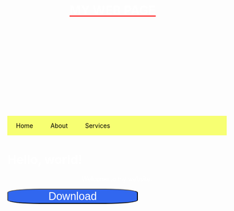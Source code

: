 <html>
<head>  
    <meta charset="UTF-8">
    <meta name="viewport" content="width=device-width, initial-scale=1.0">
    <title> My Web Page</title>
    <link rel="preconnect" href="https://fonts.googleapis.com">
    <link rel="preconnect" href="https://fonts.gstatic.com" crossorigin>
    <link href="https://fonts.googleapis.com/css2?family=Satisfy&display=swap" rel="stylesheet">
    <style>
        button {
                   width: 300;
                   hight: 200;
                   border-radius: 25%;
                   background-color: #3167ef;
                   border-size: square;
                   font-size: 25px;
                   font-family: ulr('https://fonts.googleapis.com/css2?family=Satisfy&display=swap');
            }
    </style>
<style>
  body {
          font-family: Satisfy&display=swap;
          font-size: 40xp;
    }
</style>
    <style>
        .circle-logo {
            ulr: ('picture.ico');
            width: 200px; 
            height: 200px; 
            border-radius: 50%;
            background-image: url('picture.ico');
            border-size: cover;
        }
    </style>   
   <style>
        header h1 {
            position: relative;
            top: 30px; 
            right: 10px; 
        }
      
   </style>
    <style>
        body {
            background-image: url('Screenshot 2024-05-07 193200.png');
            background-repeat: no-repeat;
            background-attachment: fixed;
            background-size: 100% 100%;
        }
    </style>
    <style>
        .horizontal-menu {
            background-color: #f7ff72;
            overflow: hidden; 
        }
      .horizontal-menu a {
            float: left; 
            display: block;
            color: black; 
            text-align: center;
            padding: 14px 20px; 
            text-decoration: none; 
        }
        .horizontal-menu a:hover {
            background-color: #9ea700;
        }
    </style>
    <style>
      h1 {
        fomt-family: Satisfy&display=swap;
        color: red;
          }
    </style>
</head>
<body>
  <header>
  <h1><center><div><u><font color="white">MY WEB PAGE</font></u></div></center></h1>
  </header>
    <div class="circle-logo"></div>
  <center>
    <div class="horizontal-menu">
      <a href="#">Home</a>
        <a href="#">About</a>
        <a href="#">Services</a>
    </div>   
  </center>
    <h1><font color="white">Hello, world!</font></h1>
    <center><p><font color="white">Welcome to my website.</font></p></center>
    <button><font color="white">Download</font></button>
</body>
</html>
